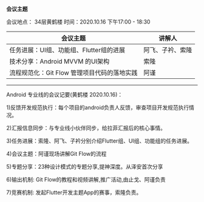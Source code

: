 **会议主题**

会议地点： 34层黄鹤楼  时间：2020.10.16      下午17:00 - 18:30

| 会议主题                                                     | 讲解人 |
| ------------------------------------------------------------ | ------ |
| 任务进展：UI组、功能组、Flutter组的进展 | 阿飞、子衿、索隆 |
| 技术分享：Android MVVM 的UI架构 | 索隆 |
| 流程规范化：Git Flow 管理项目代码的落地实践 | 阿谨 |

------
Android 专业线的会议记要(黄鹤楼 2020.10.16)：

1)反馈开发规范执行：每个项目的android负责人反馈，审查项目开发规范执行情况。

2)汇报信息同步：与专业线小伙伴同步，给拉菲汇报后的核心事情。

3)任务进展：索隆、阿飞、子衿分别介绍Flutter组、UI组、功能组的任务进展。

4)会议主题：阿谨现场讲解Git Flow的流程

5)专题分享：23种设计模式的专题分享,提神深度。从泽安首次分享

6)输出机制: Git Flow的教程和视频讲解,推广活动,由止戈、阿谨负责

7)竞赛机制: 发起Flutter开发主题App的赛事，索隆负责。